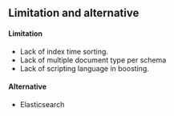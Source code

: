 ## Limitation and alternative

#### Limitation

- Lack of index time sorting.
- Lack of multiple document type per schema
- Lack of scripting language in boosting.

#### Alternative

- Elasticsearch